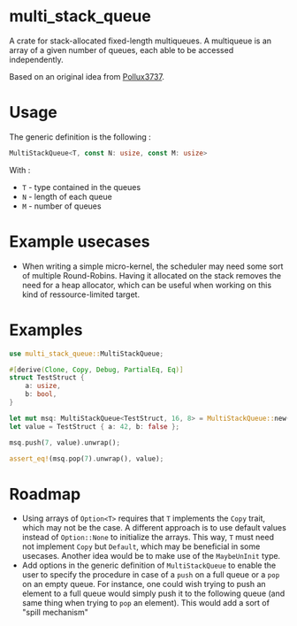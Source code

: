 # multi_stack_queue

A crate for stack-allocated fixed-length multiqueues. A multiqueue is an array of a given number of queues, each able to be accessed independently.

Based on an original idea from [Pollux3737](https://github.com/Pollux3737).

# Usage

The generic definition is the following :

```rust
MultiStackQueue<T, const N: usize, const M: usize>
```

With :

* `T` - type contained in the queues
* `N` - length of each queue
* `M` - number of queues

# Example usecases

* When writing a simple micro-kernel, the scheduler may need some sort of multiple Round-Robins.
Having it allocated on the stack removes the need for a heap allocator, which can be useful
when working on this kind of ressource-limited target.

# Examples

```rust
use multi_stack_queue::MultiStackQueue;

#[derive(Clone, Copy, Debug, PartialEq, Eq)]
struct TestStruct {
    a: usize,
    b: bool,   
}

let mut msq: MultiStackQueue<TestStruct, 16, 8> = MultiStackQueue::new();
let value = TestStruct { a: 42, b: false };

msq.push(7, value).unwrap();

assert_eq!(msq.pop(7).unwrap(), value);
```

# Roadmap

* Using arrays of `Option<T>` requires that `T` implements the `Copy` trait, which may not be the case. A different approach is to use default values instead of `Option::None` to initialize the arrays. This way, `T` must need not implement `Copy` but `Default`, which may be beneficial in some usecases. Another idea would be to make use of the `MaybeUnInit` type.
* Add options in the generic definition of `MultiStackQueue` to enable the user to specify the procedure in case of a `push` on a full queue or a `pop` on an empty queue. For instance, one could wish trying to push an element to a full queue would simply push it to the following queue (and same thing when trying to `pop` an element). This would add a sort of "spill mechanism"
